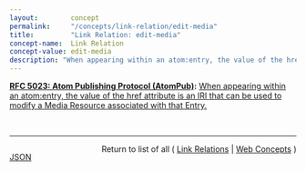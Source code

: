 ```yaml
---
layout:        concept
permalink:     "/concepts/link-relation/edit-media"
title:         "Link Relation: edit-media"
concept-name:  Link Relation
concept-value: edit-media
description: "When appearing within an atom:entry, the value of the href attribute is an IRI that can be used to modify a Media Resource associated with that Entry."
---
```


**[RFC 5023: Atom Publishing Protocol (AtomPub)](/specs/IETF/RFC/5023 "The Atom Publishing Protocol (AtomPub) is an application-level protocol for publishing and editing Web resources. The protocol is based on HTTP transfer of Atom-formatted representations. The Atom format is documented in the Atom Syndication Format."):** [When appearing within an atom:entry, the value of the href attribute is an IRI that can be used to modify a Media Resource associated with that Entry.](http://tools.ietf.org/html/rfc5023#section-11.2 "Read documentation for Link Relation &#34;edit-media&#34;")

<br/>
<hr/>

<p style="float : left"><a href="./edit-media.json" title="JSON representing this particular Web Concept value">JSON</a></p>
<p style="text-align: right">Return to list of all ( <a href="../link-relation/">Link Relations</a> | <a href="../">Web Concepts</a> )</p>
